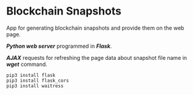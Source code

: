 # Blockchain Snapshots
App for generating blockchain snapshots and provide them on the web page.

***Python web server*** programmed in ***Flask***.

***AJAX*** requests for refreshing the page data about snapshot file name in ***wget*** command.
```
pip3 install flask
pip3 install flask_cors
pip3 install waitress
```
